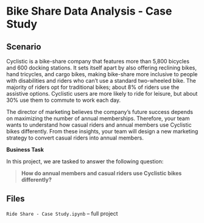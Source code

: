 # Bike Share Data Analysis - Case Study

## Scenario

Cyclistic is a bike-share company that features more than 5,800 bicycles and 600 docking stations. It sets itself apart by also offering reclining bikes, hand tricycles, and cargo bikes, making bike-share more inclusive to people with disabilities and riders who can’t use a standard two-wheeled bike. The majority of riders opt for traditional bikes; about 8% of riders use the assistive options. Cyclistic users are more likely to ride for leisure, but about 30% use them to commute to work each day.

The director of marketing believes the company’s future success depends on maximizing the number of annual memberships. Therefore, your team wants to understand how casual riders and annual members use Cyclistic bikes differently. From these insights, your team will design a new marketing strategy to convert casual riders into annual members.

**Business Task**

In this project, we are tasked to answer the following question:  
> **How do annual members and casual riders use Cyclistic bikes differently?**

## Files

`Ride Share - Case Study.ipynb` – full project